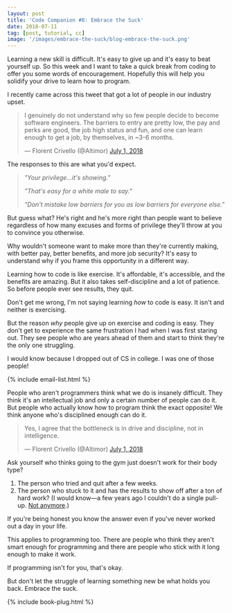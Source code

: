 ```yaml
---
layout: post
title: 'Code Companion #8: Embrace the Suck'
date: 2018-07-11
tag: [post, tutorial, cc]
image: '/images/embrace-the-suck/blog-embrace-the-suck.png'
---
```


Learning a new skill is difficult. It's easy to give up and it's easy to beat yourself up. So this week and I want to take a quick break from coding to offer you some words of encouragement. Hopefully this will help you solidify your drive to learn how to program.

I recently came across this tweet that got a lot of people in our industry upset.

<blockquote class="twitter-tweet" data-lang="en"><p lang="en" dir="ltr">I genuinely do not understand why so few people decide to become software engineers. The barriers to entry are pretty low, the pay and perks are good, the job high status and fun, and one can learn enough to get a job, by themselves, in ~3-6 months.</p>&mdash; Florent Crivello (@Altimor) <a href="https://twitter.com/Altimor/status/1013521884200210432?ref_src=twsrc%5Etfw">July 1, 2018</a></blockquote>

The responses to this are what you'd expect.

> *"Your privilege...it's showing."*
>
> *"That's easy for a white male to say."*
>
> *"Don't mistake low barriers for you as low barriers for everyone else."*

But guess what? He's right and he's more right than people want to believe regardless of how many excuses and forms of privilege they'll throw at you to convince you otherwise.

Why wouldn't someone want to make more than they're currently making, with better pay, better benefits, and more job security? It's easy to understand why if you frame this opportunity in a different way.

Learning how to code is like exercise. It's affordable, it's accessible, and the benefits are amazing. But it also takes self-discipline and a lot of patience. So before people ever see results, they quit.

Don't get me wrong, I'm not saying learning *how* to code is easy. It isn't and neither is exercising.

But the reason *why* people give up on exercise and coding is easy. They don't get to experience the same frustration I had when I was first staring out. They see people who are years ahead of them and start to think they're the only one struggling.

I would know because I dropped out of CS in college. I was one of those people!

{% include email-list.html %}

People who aren't programmers think what we do is insanely difficult. They think it's an intellectual job and only a certain number of people can do it. But people who actually know how to program think the exact opposite! We think anyone who's disciplined enough can do it.

<blockquote class="twitter-tweet" data-conversation="none" data-lang="en"><p lang="en" dir="ltr">Yes, I agree that the bottleneck is in drive and discipline, not in intelligence.</p>&mdash; Florent Crivello (@Altimor) <a href="https://twitter.com/Altimor/status/1013526449511456770?ref_src=twsrc%5Etfw">July 1, 2018</a></blockquote>

Ask yourself who thinks going to the gym just doesn't work for their body type? 

1. The person who tried and quit after a few weeks.
2. The person who stuck to it and has the results to show off after a ton of hard work? (I would know—a few years ago I couldn't do a single pull-up. [Not anymore](https://www.instagram.com/p/BkdKiQynT_Y/?taken-by=adamjmorgan).)

If you're being honest you know the answer even if you've never worked out a day in your life.

This applies to programming too. There are people who think they aren't smart enough for programming and there are people who stick with it long enough to make it work.

If programming isn't for you, that's okay.

But don't let the struggle of learning something new be what holds you back. Embrace the suck.

{% include book-plug.html %}